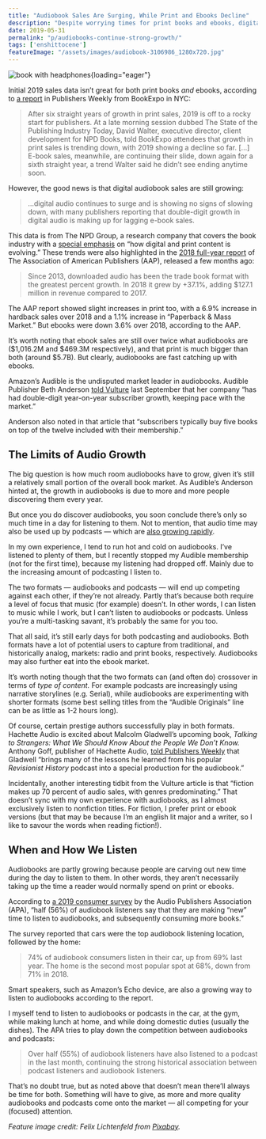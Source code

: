 ```yaml
---
title: "Audiobook Sales Are Surging, While Print and Ebooks Decline"
description: "Despite worrying times for print books and ebooks, digital audiobooks in the 2010s have given the book industry reason to be optimistic. The big question is how much more can audiobooks grow."
date: 2019-05-31
permalink: "p/audiobooks-continue-strong-growth/"
tags: ['enshittocene']
featureImage: "/assets/images/audiobook-3106986_1280x720.jpg"
---
```


![book with headphones](/assets/images/audiobook-3106986_1280x720.jpg){loading="eager"}

Initial 2019 sales data isn’t great for both print books _and_ ebooks, according to [a report](https://www.publishersweekly.com/pw/by-topic/industry-news/bea/article/80287-bookexpo-2019-book-sales-off-to-a-slow-start-for-2019.html) in Publishers Weekly from BookExpo in NYC:

> After six straight years of growth in print sales, 2019 is off to a rocky start for publishers. At a late morning session dubbed The State of the Publishing Industry Today, David Walter, executive director, client development for NPD Books, told BookExpo attendees that growth in print sales is trending down, with 2019 showing a decline so far. \[…\] E-book sales, meanwhile, are continuing their slide, down again for a sixth straight year, a trend Walter said he didn’t see ending anytime soon.

However, the good news is that digital audiobook sales are still growing:

> …digital audio continues to surge and is showing no signs of slowing down, with many publishers reporting that double-digit growth in digital audio is making up for lagging e-book sales.

This data is from The NPD Group, a research company that covers the book industry with a [special emphasis](https://www.npd.com/wps/portal/npd/us/industry-expertise/books/) on “how digital and print content is evolving.” These trends were also highlighted in the [2018 full-year report](https://newsroom.publishers.org/aap-statshot-trade-book-publisher-revenue-increased-by-46-in-2018/) of The Association of American Publishers (AAP), released a few months ago:

> Since 2013, downloaded audio has been the trade book format with the greatest percent growth. In 2018 it grew by +37.1%, adding $127.1 million in revenue compared to 2017.

The AAP report showed slight increases in print too, with a 6.9% increase in hardback sales over 2018 and a 1.1% increase in “Paperback & Mass Market.” But ebooks were down 3.6% over 2018, according to the AAP. 

It’s worth noting that ebook sales are still over twice what audiobooks are ($1,016.2M and $469.3M respectively), and that print is much bigger than both (around $5.7B). But clearly, audiobooks are fast catching up with ebooks. 

Amazon’s Audible is the undisputed market leader in audiobooks. Audible Publisher Beth Anderson [told Vulture](https://www.vulture.com/2018/09/audiobooks-are-booming-but-how-long-will-that-last.html) last September that her company “has had double-digit year-on-year subscriber growth, keeping pace with the market.” 

Anderson also noted in that article that “subscribers typically buy five books on top of the twelve included with their membership.”

## The Limits of Audio Growth

The big question is how much room audiobooks have to grow, given it’s still a relatively small portion of the overall book market. As Audible’s Anderson hinted at, the growth in audiobooks is due to more and more people discovering them every year. 

But once you do discover audiobooks, you soon conclude there’s only so much time in a day for listening to them. Not to mention, that audio time may also be used up by podcasts — which are [also growing rapidly](https://www.cybercultural.com/p/spotify-and-google-make-moves-in). 

In my own experience, I tend to run hot and cold on audiobooks. I’ve listened to plenty of them, but I recently stopped my Audible membership (not for the first time), because my listening had dropped off. Mainly due to the increasing amount of podcasting I listen to. 

The two formats — audiobooks and podcasts — will end up competing against each other, if they’re not already. Partly that’s because both require a level of focus that music (for example) doesn’t. In other words, I can listen to music while I work, but I can’t listen to audiobooks or podcasts. Unless you’re a multi-tasking savant, it’s probably the same for you too. 

That all said, it’s still early days for both podcasting and audiobooks. Both formats have a lot of potential users to capture from traditional, and historically analog, markets: radio and print books, respectively. Audiobooks may also further eat into the ebook market. 

It’s worth noting though that the two formats can (and often do) crossover in terms of _type of content._ For example podcasts are increasingly using narrative storylines (e.g. Serial), while audiobooks are experimenting with shorter formats (some best selling titles from the “Audible Originals” line can be as little as 1-2 hours long). 

Of course, certain prestige authors successfully play in both formats. Hachette Audio is excited about Malcolm Gladwell’s upcoming book, _Talking to Strangers: What We Should Know About the People We Don’t Know._ Anthony Goff, publisher of Hachette Audio, [told Publishers Weekly](https://www.publishersweekly.com/pw/by-topic/industry-news/bea/article/80299-bookexpo-2019-hachette-audio-turns-25.html) that Gladwell “brings many of the lessons he learned from his popular _Revisionist History_ podcast into a special production for the audiobook.” 

Incidentally, another interesting tidbit from the Vulture article is that “fiction makes up 70 percent of audio sales, with genres predominating.” That doesn’t sync with my own experience with audiobooks, as I almost exclusively listen to nonfiction titles. For fiction, I prefer print or ebook versions (but that may be because I’m an english lit major and a writer, so I like to savour the words when reading fiction!).

## When and How We Listen

Audiobooks are partly growing because people are carving out new time during the day to listen to them. In other words, they aren’t necessarily taking up the time a reader would normally spend on print or ebooks. 

According to [a 2019 consumer survey](https://www.audiopub.org/uploads/pdf/Consumer-Survey-Press-Release-2019-FINAL.pdf) by the Audio Publishers Association (APA), “half (56%) of audiobook listeners say that they are making “new” time to listen to audiobooks, and subsequently consuming more books.” 

The survey reported that cars were the top audiobook listening location, followed by the home:

> 74% of audiobook consumers listen in their car, up from 69% last year. The home is the second most popular spot at 68%, down from 71% in 2018.

Smart speakers, such as Amazon’s Echo device, are also a growing way to listen to audiobooks according to the report. 

I myself tend to listen to audiobooks or podcasts in the car, at the gym, while making lunch at home, and while doing domestic duties (usually the dishes). The APA tries to play down the competition between audiobooks and podcasts:

> Over half (55%) of audiobook listeners have also listened to a podcast in the last month, continuing the strong historical association between podcast listeners and audiobook listeners.

That’s no doubt true, but as noted above that doesn’t mean there’ll always be time for both. Something will have to give, as more and more quality audiobooks and podcasts come onto the market — all competing for your (focused) attention.

*Feature image credit: Felix Lichtenfeld from <a href="https://pixabay.com//?utm_source=link-attribution&utm_medium=referral&utm_campaign=image&utm_content=3106986">Pixabay</a>.*